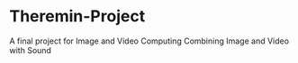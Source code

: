 Theremin-Project
================

A final project for Image and Video Computing Combining Image and Video with Sound
